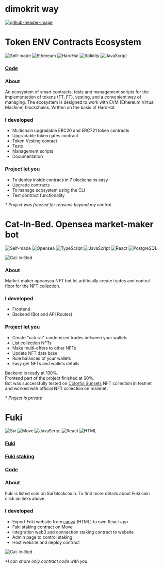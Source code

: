 # dimokrit way
<a href="https://github.com/dimokrit">![github-header-image](https://github.com/dimokrit/images/blob/main/github-header-image.png)
</a>
# Token ENV Contracts Ecosystem
<p align="left">
   <img src="https://img.shields.io/badge/Self-made-lightgreen" alt="Self-made">
   <img src="https://img.shields.io/badge/Ethereum-blue" alt="Ethereum">
   <img src="https://img.shields.io/badge/HardHat-yellow" alt="HardHat">
   <img src="https://img.shields.io/badge/Solidity-grey" alt="Solidity">
   <img src="https://img.shields.io/badge/JavaScript-orange" alt="JavaScript">
</p>

### [Code](https://github.com/dimokrit/Token-ENV-Contracts-Ecosystem)

### About
An ecosystem of smart contracts, tests and management scripts for the implementation of tokens (FT, FT), vesting, and a convenient way of managing.
The ecosystem is designed to work with EVM (Ethereum Virtual Machine) blockchains.
Written on the basis of HardHat.


### I developed
- Multichain upgradable ERC20 and ERC721 token contracts
- Upgradable token gates contract
- Token Vesting conract
- Tests
- Management scripts
- Documentation


### Project let you
- To deploy inside contracs in 7 blockchains easy
- Upgrade contracts
- To manage ecosystem using the CLI
- Test contract functionality

_* Project was freezed for reasons beyond my control_


# Cat-In-Bed. Opensea market-maker bot
<p align="left">
   <img src="https://img.shields.io/badge/Self-made-lightgreen" alt="Self-made">
   <img src="https://img.shields.io/badge/Opensea-lightblue" alt="Opensea">
   <img src="https://img.shields.io/badge/TypeScript-blue" alt="TypeScript">
   <img src="https://img.shields.io/badge/JavaScript-orange" alt="JavaScript">
   <img src="https://img.shields.io/badge/React-darkblue" alt="React">
   <img src="https://img.shields.io/badge/PostgreSQL-green" alt="PostgreSQL">
</p>

<img src="https://github.com/dimokrit/images/blob/main/Cat-In-Bed.png" alt="Cat-In-Bed">

### About
Market-maker opeansea NFT bot let artificially create trades and control floor for the NFT collection.


### I developed
- Frontend
- Backend (Bot and API Routes)


### Project let you
- Create "natural" randomized trades between your wallets
- List collection NFTs
- Make multi-offers to other NFTs
- Update NFT data base
- Rule balances of your wallets
- Easy get NFTs and wallets details

Backend is ready at 100%.  
Frontend part of the project finished at 60%.  
Bot was successfully tested on [Colorful Sunsets](https://opensea.io/collection/colorful-sunsets-1) NFT collection in testnet and worked with official NFT collection on mainnet.

_* Project is private_

# Fuki
<p align="left">
   <img src="https://img.shields.io/badge/Sui-lightblue" alt="Sui">
   <img src="https://img.shields.io/badge/Move-blue" alt="Move">
   <img src="https://img.shields.io/badge/JavaScript-orange" alt="JavaScript">
   <img src="https://img.shields.io/badge/React-darkblue" alt="React">
   <img src="https://img.shields.io/badge/HTML-red" alt="HTML">
</p>

### [Fuki](https://fukigang.com/)  
### [Fuki staking](https://fukigang.com/staking)  
### [Code](https://github.com/dimokrit/Sui-Move-Staking-Contract)  

### About
Fuki is listed coin on Sui blockchain. To find more details about Fuki coin click on links above.


### I developed
- Export Fuki website from [canva](https://canva.com) (HTML) to own React app
- Fuki staking contract on Move
- Integration web3 and connection staking contract to website
- Admin page to control staking
- Host website and deploy contract
<img src="https://github.com/dimokrit/images/blob/main/Fuki%20Admin%20Panel.png" alt="Cat-In-Bed">

_*I can share only contract code with you_
